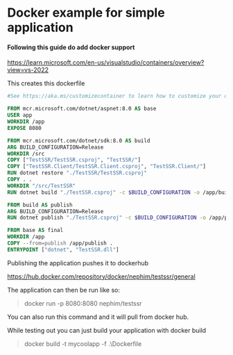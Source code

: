 # Docker example for simple application

#### **Following this guide do add docker support**
https://learn.microsoft.com/en-us/visualstudio/containers/overview?view=vs-2022

This creates this dockerfile
```dockerfile
#See https://aka.ms/customizecontainer to learn how to customize your debug container and how Visual Studio uses this Dockerfile to build your images for faster debugging.

FROM mcr.microsoft.com/dotnet/aspnet:8.0 AS base
USER app
WORKDIR /app
EXPOSE 8080

FROM mcr.microsoft.com/dotnet/sdk:8.0 AS build
ARG BUILD_CONFIGURATION=Release
WORKDIR /src
COPY ["TestSSR/TestSSR.csproj", "TestSSR/"]
COPY ["TestSSR.Client/TestSSR.Client.csproj", "TestSSR.Client/"]
RUN dotnet restore "./TestSSR/TestSSR.csproj"
COPY . .
WORKDIR "/src/TestSSR"
RUN dotnet build "./TestSSR.csproj" -c $BUILD_CONFIGURATION -o /app/build

FROM build AS publish
ARG BUILD_CONFIGURATION=Release
RUN dotnet publish "./TestSSR.csproj" -c $BUILD_CONFIGURATION -o /app/publish /p:UseAppHost=false

FROM base AS final
WORKDIR /app
COPY --from=publish /app/publish .
ENTRYPOINT ["dotnet", "TestSSR.dll"]
```

Publishing the application pushes it to dockerhub

https://hub.docker.com/repository/docker/nephim/testssr/general


The application can then be run like so:
> docker run -p 8080:8080 nephim/testssr

You can also run this command and it will pull from docker hub.

While testing out you can just build your application with docker build

> docker build -t mycoolapp -f .\Dockerfile

